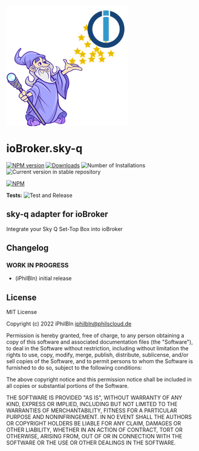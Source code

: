 ![Logo](admin/sky-q.png)
# ioBroker.sky-q

[![NPM version](https://img.shields.io/npm/v/iobroker.sky-q.svg)](https://www.npmjs.com/package/iobroker.sky-q)
[![Downloads](https://img.shields.io/npm/dm/iobroker.sky-q.svg)](https://www.npmjs.com/package/iobroker.sky-q)
![Number of Installations](https://iobroker.live/badges/sky-q-installed.svg)
![Current version in stable repository](https://iobroker.live/badges/sky-q-stable.svg)

[![NPM](https://nodei.co/npm/iobroker.sky-q.png?downloads=true)](https://nodei.co/npm/iobroker.sky-q/)

**Tests:** ![Test and Release](https://github.com/iPhilBln/ioBroker.sky-q/workflows/Test%20and%20Release/badge.svg)

## sky-q adapter for ioBroker

Integrate your Sky Q Set-Top Box into ioBroker


## Changelog
<!--
	Placeholder for the next version (at the beginning of the line):
	### **WORK IN PROGRESS**
-->

### **WORK IN PROGRESS**
* (iPhilBln) initial release

## License
MIT License

Copyright (c) 2022 iPhilBln <iphilbln@philscloud.de>

Permission is hereby granted, free of charge, to any person obtaining a copy
of this software and associated documentation files (the "Software"), to deal
in the Software without restriction, including without limitation the rights
to use, copy, modify, merge, publish, distribute, sublicense, and/or sell
copies of the Software, and to permit persons to whom the Software is
furnished to do so, subject to the following conditions:

The above copyright notice and this permission notice shall be included in all
copies or substantial portions of the Software.

THE SOFTWARE IS PROVIDED "AS IS", WITHOUT WARRANTY OF ANY KIND, EXPRESS OR
IMPLIED, INCLUDING BUT NOT LIMITED TO THE WARRANTIES OF MERCHANTABILITY,
FITNESS FOR A PARTICULAR PURPOSE AND NONINFRINGEMENT. IN NO EVENT SHALL THE
AUTHORS OR COPYRIGHT HOLDERS BE LIABLE FOR ANY CLAIM, DAMAGES OR OTHER
LIABILITY, WHETHER IN AN ACTION OF CONTRACT, TORT OR OTHERWISE, ARISING FROM,
OUT OF OR IN CONNECTION WITH THE SOFTWARE OR THE USE OR OTHER DEALINGS IN THE
SOFTWARE.